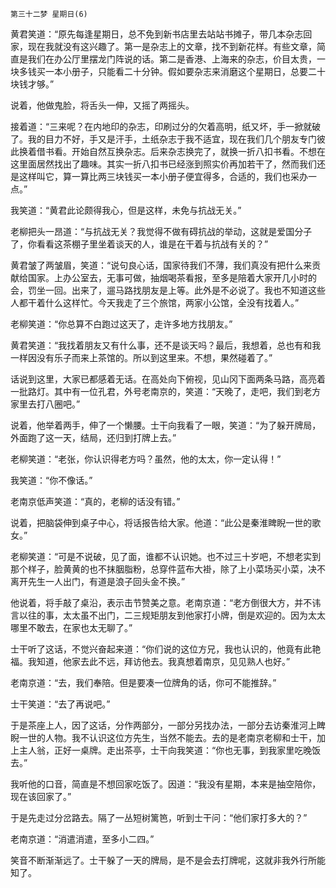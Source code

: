    第三十二梦 星期日(6) 

   黄君笑道：“原先每逢星期日，总不免到新书店里去站站书摊子，带几本杂志回家，现在我就没有这兴趣了。第一是杂志上的文章，找不到新花样。有些文章，简直是我们在办公厅里摆龙门阵说的话。第二是香港、上海来的杂志，价目太贵，一块多钱买一本小册子，只能看二十分钟。假如要杂志来消磨这个星期日，总要二十块钱才够。”

   说着，他做鬼脸，将舌头一伸，又摇了两摇头。

   接着道：“三来呢？在内地印的杂志，印刷过分的欠着高明，纸又坏，手一掀就破了。我的目力不好，手又是汗手，土纸杂志于我不适宜，现在我们几个朋友专门彼此换着借书看。开始自然互换杂志。后来杂志换完了，就换一折八扣书看。不想在这里面居然找出了趣味。其实一折八扣书已经涨到照实价再加若干了，然而我们还是这样叫它，算一算比两三块钱买一本小册子便宜得多，合适的，我们也采办一点。”

   我笑道：“黄君此论颇得我心，但是这样，未免与抗战无关。”

   老柳把头一昂道：“与抗战无关？我觉得不做有碍抗战的举动，这就是爱国分子了，你看看这茶棚子里坐着谈天的人，谁是在干着与抗战有关的？”

   黄君皱了两皱眉，笑道：“说句良心话，国家待我们不薄，我们真没有把什么来贡献给国家。上办公室去，无事可做，抽烟喝茶看报，至多是陪着大家开几小时的会，罚坐一回。出来了，遛马路找朋友是上等。此外是不必说了。我也不知道这些人都干着什么这样忙。今天我走了三个旅馆，两家小公馆，全没有找着人。”

   老柳笑道：“你总算不白跑过这天了，走许多地方找朋友。”

   黄君笑道：“我找着朋友又有什么事，还不是谈天吗？最后，我想着，总也有和我一样因没有乐子而来上茶馆的。所以到这里来。不想，果然碰着了。”

   话说到这里，大家已都感着无话。在高处向下俯视，见山冈下面两条马路，高亮着一批路灯。其中有一位孔君，外号老南京的，笑道：“天晚了，走吧，我们到老方家里去打八圈吧。”

   说着，他举着两手，伸了一个懒腰。士干向我看了一眼，笑道：“为了躲开牌局，外面跑了这一天，结局，还归到打牌上去。”

   老柳笑道：“老张，你认识得老方吗？虽然，他的太太，你一定认得！”

   我笑道：“你不像话。”

   老南京低声笑道：“真的，老柳的话没有错。”

   说着，把脑袋伸到桌子中心，将话报告给大家。他道：“此公是秦淮睥睨一世的歌女。”

   老柳笑道：“可是不说破，见了面，谁都不认识她。也不过三十岁吧，不想老实到那个样子，脸黄黄的也不抹胭脂粉，总穿件蓝布大褂，除了上小菜场买小菜，决不离开先生一人出门，有道是浪子回头金不换。”

   他说着，将手敲了桌沿，表示击节赞美之意。老南京道：“老方倒很大方，并不讳言以往的事，太太虽不出门，二三规矩朋友到他家打小牌，倒是欢迎的。因为太太哪里不敢去，在家也太无聊了。”

   士干听了这话，不觉兴奋起来道：“你们说的这位方兄，我也认识的，他竟有此艳福。我知道，他家去此不远，拜访他去。我真想着南京，见见熟人也好。”

   老南京道：“去，我们奉陪。但是要凑一位牌角的话，你可不能推辞。”

   士干笑道：“去了再说吧。”

   于是茶座上人，因了这话，分作两部分，一部分另找办法，一部分去访秦淮河上睥睨一世的人物。我不认识这位方先生，当然不能去。去的是老南京老柳和士干，加上主人翁，正好一桌牌。走出茶亭，士干向我笑道：“你也无事，到我家里吃晚饭去。”

   我听他的口音，简直是不想回家吃饭了。因道：“我没有星期，本来是抽空陪你，现在该回家了。”

   于是先走过分岔路去。隔了一丛短树篱笆，听到士干问：“他们家打多大的？”

   老南京道：“消遣消遣，至多小二四。”

   笑音不断渐渐远了。士干躲了一天的牌局，是不是会去打牌呢，这就非我外行所能知了。

